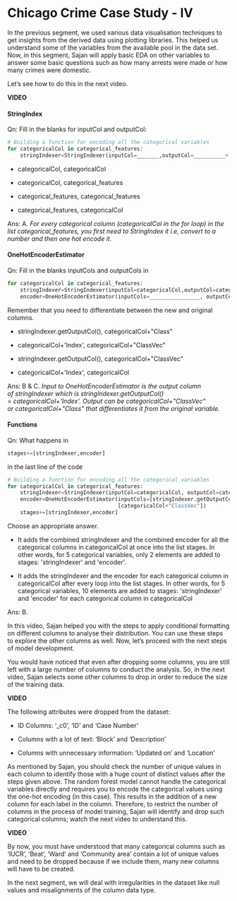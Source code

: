 # Chicago Crime Case Study - IV

In the previous segment, we used various data visualisation techniques to get insights from the derived data using plotting libraries. This helped us understand some of the variables from the available pool in the data set. Now, in this segment, Sajan will apply basic EDA on other variables to answer some basic questions such as how many arrests were made or how many crimes were domestic.

Let’s see how to do this in the next video.

**VIDEO**

#### StringIndex

Qn: Fill in the blanks for inputCol and outputCol:

```python
# Building a function for encoding all the categorical variables
for categoricalCol in categorical_features:
    stringIndexer=StringIndexer(inputCol=_______,outputCol=__________+'Index')
```
   

- categoricalCol, categoricalCol

- categoricalCol, categorical_features

- categorical_features, categorical_features

- categorical_features, categoricalCol

Ans: A. *For every categorical column (categoricalCol in the for loop) in the list categorical_features, you first need to StringIndex it i.e, convert to a number and then one hot encode it.*

#### OneHotEncoderEstimator

Qn: Fill in the blanks inputCols and outputCols in 

```python
for categoricalCol in categorical_features:
    stringIndexer=StringIndexer(inputCol=categoricalCol,outputCol=categoricalCol+'Index')
    encoder=OneHotEncoderEstimator(inputCols=________________, outputCols= ____________)
```

Remember that you need to differentiate between the new and original columns.

- stringIndexer.getOutputCol(), categoricalCol+"Class"

- categoricalCol+'Index', categoricalCol+"ClassVec"

- stringIndexer.getOutputCol(), categoricalCol+"ClassVec"

- categoricalCol+'Index', categoricalCol

Ans: B & C. *Input to OneHotEncoderEstimator is the output column of stringIndexer which is stringIndexer.getOutputCol() = categoricalCol+'Index'. Output can be categoricalCol+"ClassVec" or categoricalCol+"Class" that differentiates it from the original variable.*

#### Functions

Qn: What happens in 

```python
stages+=[stringIndexer,encoder]
```

in the last line of the code

```python
# Building a function for encoding all the categorical variables
for categoricalCol in categorical_features:
    stringIndexer=StringIndexer(inputCol=categoricalCol, outputCol=categoricalCol+'Index')
    encoder=OneHotEncoderEstimator(inputCols=[stringIndexer.getOutputCol()],outputCols=\
                                   [categoricalCol+"ClassVec"])
    stages+=[stringIndexer,encoder]
```

Choose an appropriate answer.

- It adds the combined stringIndexer and the combined encoder for all the categorical columns in categoricalCol at once into the list stages. In other words, for 5 categorical variables, only 2 elements are added to stages: 'stringIndexer' and 'encoder'.

- It adds the stringIndexer and the encoder for each categorical column in categoricalCol after every loop into the list stages. In other words, for 5 categorical variables, 10 elements are added to stages: 'stringIndexer' and 'encoder' for each categorical column in categoricalCol

Ans: B.

In this video, Sajan helped you with the steps to apply conditional formatting on different columns to analyse their distribution. You can use these steps to explore the other columns as well. Now, let’s proceed with the next steps of model development.

You would have noticed that even after dropping some columns, you are still left with a large number of columns to conduct the analysis. So, in the next video, Sajan selects some other columns to drop in order to reduce the size of the training data. 

**VIDEO**

The following attributes were dropped from the dataset:

-   ID Columns: ‘_c0’, ‘ID’ and ‘Case Number’
    
-   Columns with a lot of text: ‘Block’ and ‘Description’
    
-   Columns with unnecessary information: ‘Updated on’ and ‘Location’
    

As mentioned by Sajan, you should check the number of unique values in each column to identify those with a huge count of distinct values after the steps given above. The random forest model cannot handle the categorical variables directly and requires you to encode the categorical values using the one-hot encoding (in this case). This results in the addition of a new column for each label in the column. Therefore, to restrict the number of columns in the process of model training, Sajan will identify and drop such categorical columns; watch the next video to understand this.

**VIDEO**

By now, you must have understood that many categorical columns such as ‘IUCR’, ‘Beat’, ‘Ward’ and ‘Community area’ contain a lot of unique values and need to be dropped because if we include them, many new columns will have to be created. 

In the next segment, we will deal with irregularities in the dataset like null values and misalignments of the column data type.